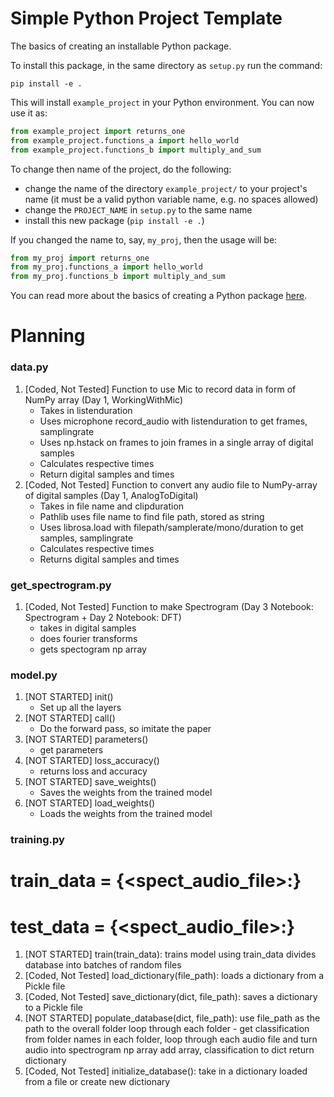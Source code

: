 # Simple Python Project Template

The basics of creating an installable Python package.

To install this package, in the same directory as `setup.py` run the command:

```shell
pip install -e .
```

This will install `example_project` in your Python environment. You can now use it as:

```python
from example_project import returns_one
from example_project.functions_a import hello_world
from example_project.functions_b import multiply_and_sum
```

To change then name of the project, do the following:
   - change the name of the directory `example_project/` to your project's name (it must be a valid python variable name, e.g. no spaces allowed)
   - change the `PROJECT_NAME` in `setup.py` to the same name
   - install this new package (`pip install -e .`)

If you changed the name to, say, `my_proj`, then the usage will be:

```python
from my_proj import returns_one
from my_proj.functions_a import hello_world
from my_proj.functions_b import multiply_and_sum
```

You can read more about the basics of creating a Python package [here](https://www.pythonlikeyoumeanit.com/Module5_OddsAndEnds/Modules_and_Packages.html).


# Planning

### data.py
   1. [Coded, Not Tested] Function to use Mic to record data in form of NumPy array (Day 1, WorkingWithMic)
      * Takes in listenduration
      * Uses microphone record_audio with listenduration to get frames, samplingrate
      * Uses np.hstack on frames to join frames in a single array of digital samples
      * Calculates respective times
      * Return digital samples and times
   2. [Coded, Not Tested] Function to convert any audio file to NumPy-array of digital samples (Day 1, AnalogToDigital)
      * Takes in file name and clipduration
      * Pathlib uses file name to find file path, stored as string
      * Uses librosa.load with filepath/samplerate/mono/duration to get samples, samplingrate
      * Calculates respective times
      * Returns digital samples and times

### get_spectrogram.py
   1. [Coded, Not Tested] Function to make Spectrogram (Day 3 Notebook: Spectrogram + Day
    2 Notebook: DFT)
      * takes in digital samples
      * does fourier transforms
      * gets spectogram np array

### model.py
   1. [NOT STARTED] init() 
      * Set up all the layers
   2. [NOT STARTED] call()
      * Do the forward pass, so imitate the paper
   3. [NOT STARTED] parameters()
      * get parameters
   4. [NOT STARTED] loss_accuracy()
      * returns loss and accuracy
   5. [NOT STARTED] save_weights()
      * Saves the weights from the trained model
   6. [NOT STARTED] load_weights()
      * Loads the weights from the trained model

### training.py
   # train_data = {<spect_audio_file>:<classification>}
   # test_data = {<spect_audio_file>:<classification>}
   1. [NOT STARTED] train(train_data):
      trains model using train_data
      divides database into batches of random files
   2. [Coded, Not Tested] load_dictionary(file_path):
      loads a dictionary from a Pickle file
   3. [Coded, Not Tested] save_dictionary(dict, file_path):
      saves a dictionary to a Pickle file
   4. [NOT STARTED] populate_database(dict, file_path):
      use file_path as the path to the overall folder
      loop through each folder - get classification from folder names
      in each folder, loop through each audio file and turn audio into spectrogram np array
      add array, classification to dict
      return dictionary
   5. [Coded, Not Tested] initialize_database():
      take in a dictionary loaded from a file or create new dictionary
      